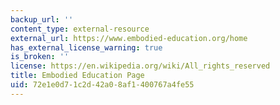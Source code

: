 ```yaml
---
backup_url: ''
content_type: external-resource
external_url: https://www.embodied-education.org/home
has_external_license_warning: true
is_broken: ''
license: https://en.wikipedia.org/wiki/All_rights_reserved
title: Embodied Education Page
uid: 72e1e0d7-1c2d-42a0-8af1-400767a4fe55
---
```

